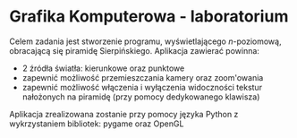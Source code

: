 # Grafika Komputerowa - laboratorium
Celem zadania jest stworzenie programu, wyświetlającego *n*-poziomową, obracającą się piramidę Sierpińskiego. Aplikacja zawierać powinna:
* 2 źródła światła: kierunkowe oraz punktowe
* zapewnić możliwość przemieszczania kamery oraz zoom'owania
* zapewnić możliwość włączenia i wyłączenia widoczności tekstur nałożonych na piramidę (przy pomocy dedykowanego klawisza)

Aplikacja zrealizowana zostanie przy pomocy języka Python z wykrzystaniem bibliotek: pygame oraz OpenGL
